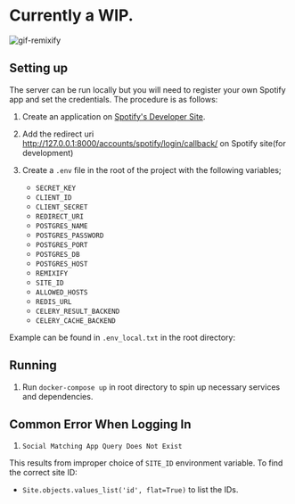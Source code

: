 # Currently a WIP.

![gif-remixify](https://user-images.githubusercontent.com/71296367/161169298-092aef1e-c8c3-4629-ad5e-704036d42d5b.gif)


## Setting up

The server can be run locally but you will need to register your own Spotify app and set the credentials. The procedure is as follows:

1. Create an application on [Spotify's Developer Site](https://developer.spotify.com/my-applications/).

2. Add the redirect uri http://127.0.0.1:8000/accounts/spotify/login/callback/ on Spotify site(for development)


3. Create a `.env` file in the root of the project with the following variables;

    - `SECRET_KEY`
    - `CLIENT_ID`
    - `CLIENT_SECRET`
    - `REDIRECT_URI`
    - `POSTGRES_NAME`
    - `POSTGRES_PASSWORD`
    - `POSTGRES_PORT`
    - `POSTGRES_DB`
    - `POSTGRES_HOST` 
    - `REMIXIFY`
    - `SITE_ID`
    - `ALLOWED_HOSTS`
    - `REDIS_URL`
    - `CELERY_RESULT_BACKEND`
    - `CELERY_CACHE_BACKEND`


Example can be found in `.env_local.txt` in the root directory:

## Running

1. Run `docker-compose up` in root directory to spin up necessary services and dependencies.


## Common Error When Logging In

1.  `Social Matching App Query Does Not Exist`

This results from improper choice of `SITE_ID` environment variable. To find the correct site ID:
  
- `Site.objects.values_list('id', flat=True)` to list the IDs.
